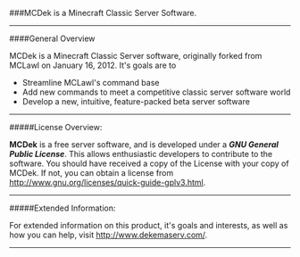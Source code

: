 ###MCDek is a Minecraft Classic Server Software.

---

####General Overview

MCDek is a Minecraft Classic Server software, originally forked from MCLawl on January 16, 2012. It's goals are to

* Streamline MCLawl's command base
* Add new commands to meet a competitive classic server software world
* Develop a new, intuitive, feature-packed beta server software

---

#####License Overview:

**MCDek** is a free server software, and is developed under a ***GNU General Public License***. This allows enthusiastic developers to contribute to the software. You should have received a copy of the License with your copy of MCDek. If not, you can obtain a license from <http://www.gnu.org/licenses/quick-guide-gplv3.html>.

---
#####Extended Information:

For extended information on this product, it's goals and interests, as well as how you can help, visit <http://www.dekemaserv.com/>.

---
